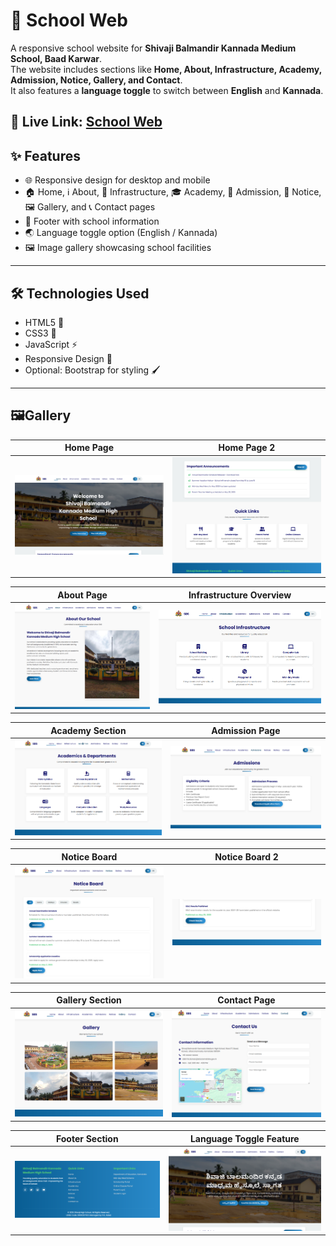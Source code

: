 # 🏫 School Web

A responsive school website for **Shivaji Balmandir Kannada Medium School, Baad Karwar**.  
The website includes sections like **Home, About, Infrastructure, Academy, Admission, Notice, Gallery, and Contact**.  
It also features a **language toggle** to switch between **English** and **Kannada**.

## 🔗 Live Link: [School Web](https://adityamahekar.github.io/School_web/)

## ✨ Features
- 🌐 Responsive design for desktop and mobile  
- 🏠 Home, ℹ️ About, 🏢 Infrastructure, 🎓 Academy, 📝 Admission, 📢 Notice, 🖼️ Gallery, and 📞 Contact pages  
- 🔻 Footer with school information  
- 🌏 Language toggle option (English / Kannada)  
- 🖼️ Image gallery showcasing school facilities  
---
## 🛠️ Technologies Used
- HTML5 📝
- CSS3 🎨
- JavaScript ⚡
- Responsive Design 📱
- Optional: Bootstrap for styling 🖌️
- ---
## 🖼️Gallery

| Home Page|  Home Page 2 |
|-----|-----|
| ![sw1](imgg/sw1.png) | ![sw2](imgg/sw2.png)|

| About Page | Infrastructure Overview |
|-----|-----|
| ![sw3](imgg/sw3.png) | ![sw4](imgg/sw4.png) |

|Academy Section | Admission Page |
|-----|-----|
| ![sw5](imgg/sw5.png) | ![sw6](imgg/sw6.png) |

| Notice Board | Notice Board 2 |
|-----|-----|
| ![sw7](imgg/sw7.png) | ![sw8](imgg/sw8.png) |

| Gallery Section  | Contact Page |
|------|------|
| ![sw9](imgg/sw9.png)| ![sw10](imgg/sw10.png) |

| Footer Section| Language Toggle Feature|
|------|------|
| ![sw11](imgg/sw11.png) | ![sw12](imgg/sw12.png) |

